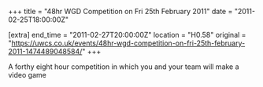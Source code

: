 +++
title = "48hr WGD Competition on Fri 25th February 2011"
date = "2011-02-25T18:00:00Z"

[extra]
end_time = "2011-02-27T20:00:00Z"
location = "H0.58"
original = "https://uwcs.co.uk/events/48hr-wgd-competition-on-fri-25th-february-2011-1474489048584/"
+++

A forthy eight hour competition in which you and your team will make a video game

